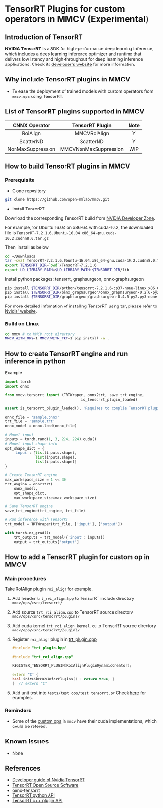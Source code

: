 # TensorRT Plugins for custom operators in MMCV (Experimental)

## Introduction of TensorRT

**NVIDIA TensorRT** is a SDK for high-performance deep learning inference, which includes a deep learning inference optimizer and runtime that delivers low latency and high-throughput for deep learning inference applications. Check its [developer's website](https://developer.nvidia.com/tensorrt) for more information.

## Why include TensorRT plugins in MMCV

- To ease the deployment of trained models with custom operators from `mmcv.ops` using TensorRT.

## List of TensorRT plugins supported in MMCV

|   ONNX Operator   |    TensorRT Plugin    | Note  |
| :---------------: | :-------------------: | :---: |
|     RoiAlign      |     MMCVRoiAlign      |   Y   |
|     ScatterND     |       ScatterND       |   Y   |
| NonMaxSuppression | MMCVNonMaxSuppression |  WIP  |

## How to build TensorRT plugins in MMCV

### Prerequisite

- Clone repository

```bash
git clone https://github.com/open-mmlab/mmcv.git
```

- Install TensorRT

Download the corresponding TensorRT build from [NVIDIA Developer Zone](https://developer.nvidia.com/nvidia-tensorrt-download).

For example, for Ubuntu 16.04 on x86-64 with cuda-10.2, the downloaded file is `TensorRT-7.2.1.6.Ubuntu-16.04.x86_64-gnu.cuda-10.2.cudnn8.0.tar.gz`.

Then, install as below:

```bash
cd ~/Downloads
tar -xvzf TensorRT-7.2.1.6.Ubuntu-16.04.x86_64-gnu.cuda-10.2.cudnn8.0.tar.gz
export TENSORRT_DIR=`pwd`/TensorRT-7.2.1.6
export LD_LIBRARY_PATH=$LD_LIBRARY_PATH:$TENSORRT_DIR/lib
```

Install python packages: tensorrt, graphsurgeon, onnx-graphsurgeon

```bash
pip install $TENSORRT_DIR/python/tensorrt-7.2.1.6-cp37-none-linux_x86_64.whl
pip install $TENSORRT_DIR/onnx_graphsurgeon/onnx_graphsurgeon-0.2.6-py2.py3-none-any.whl
pip install $TENSORRT_DIR/graphsurgeon/graphsurgeon-0.4.5-py2.py3-none-any.whl
```

For more detailed infomation of installing TensorRT using tar, please refer to [Nvidia' website](https://docs.nvidia.com/deeplearning/tensorrt/archives/tensorrt-721/install-guide/index.html#installing-tar).

### Build on Linux

```bash
cd mmcv # to MMCV root directory
MMCV_WITH_OPS=1 MMCV_WITH_TRT=1 pip install -e .
```

## How to create TensorRT engine and run inference in python

Example

```python
import torch
import onnx

from mmcv.tensorrt import (TRTWraper, onnx2trt, save_trt_engine,
                                   is_tensorrt_plugin_loaded)

assert is_tensorrt_plugin_loaded(), 'Requires to complie TensorRT plugins in mmcv'

onnx_file = 'sample.onnx'
trt_file = 'sample.trt'
onnx_model = onnx.load(onnx_file)

# Model input
inputs = torch.rand(1, 3, 224, 224).cuda()
# Model input shape info
opt_shape_dict = {
    'input': [list(inputs.shape),
              list(inputs.shape),
              list(inputs.shape)]
}

# Create TensorRT engine
max_workspace_size = 1 << 30
trt_engine = onnx2trt(
    onnx_model,
    opt_shape_dict,
    max_workspace_size=max_workspace_size)

# Save TensorRT engine
save_trt_engine(trt_engine, trt_file)

# Run inference with TensorRT
trt_model = TRTWraper(trt_file, ['input'], ['output'])

with torch.no_grad():
    trt_outputs = trt_model({'input': inputs})
    output = trt_outputs['output']

```

## How to add a TensorRT plugin for custom op in MMCV

### Main procedures

Take RoIAlign plugin `roi_align` for example.

1. Add header `trt_roi_align.hpp` to TensorRT include directory `mmcv/ops/csrc/tensorrt/`
2. Add source `trt_roi_align.cpp` to TensorRT source directory `mmcv/ops/csrc/tensorrt/plugins/`
3. Add cuda kernel `trt_roi_align_kernel.cu` to TensorRT source directory `mmcv/ops/csrc/tensorrt/plugins/`
4. Register `roi_align` plugin in [trt_plugin.cpp](https://github.com/open-mmlab/mmcv/blob/master/mmcv/ops/csrc/tensorrt/plugins/trt_plugin.cpp)

    ```c++
    #include "trt_plugin.hpp"

    #include "trt_roi_align.hpp"

    REGISTER_TENSORRT_PLUGIN(RoIAlignPluginDynamicCreator);

    extern "C" {
    bool initLibMMCVInferPlugins() { return true; }
    }  // extern "C"
    ```

5. Add unit test into `tests/test_ops/test_tensorrt.py`
   Check [here](https://github.com/open-mmlab/mmcv/blob/master/tests/test_ops/test_tensorrt.py) for examples.

### Reminders

- Some of the [custom ops](https://mmcv.readthedocs.io/en/latest/ops.html) in `mmcv` have their cuda implementations, which could be refered.

## Known Issues

- None

## References

- [Developer guide of Nvidia TensorRT](https://docs.nvidia.com/deeplearning/tensorrt/developer-guide/index.html)
- [TensorRT Open Source Software](https://github.com/NVIDIA/TensorRT)
- [onnx-tensorrt](https://github.com/onnx/onnx-tensorrt)
- [TensorRT python API](https://docs.nvidia.com/deeplearning/tensorrt/api/python_api/index.html)
- [TensorRT c++ plugin API](https://docs.nvidia.com/deeplearning/tensorrt/api/c_api/classnvinfer1_1_1_i_plugin.html)
